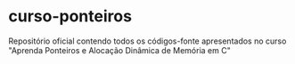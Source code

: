 # curso-ponteiros
Repositório oficial contendo todos os códigos-fonte apresentados no curso "Aprenda Ponteiros e Alocação Dinâmica de Memória em C"
